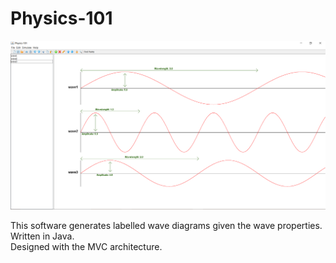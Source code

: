 # Physics-101

<img src="/Source Code/Screenshot.png?raw=true" />

This software generates labelled wave diagrams given the wave properties.<br/>
Written in Java.<br/>
Designed with the MVC architecture.<br/>
